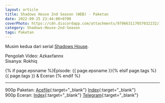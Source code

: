```yaml
---
layout: article
title: Shadows House 2nd Season (WEB) - Paketan
date: 2022-09-25 23:44:00+0700
coverPhoto: https://cdn.discordapp.com/attachments/970663117057032232/1023090125556678706/unknown.png
category: Shadows-House-2nd-Season
tags: Paketan
---
```


Musim kedua dari serial [Shadows House](https://a-1fansub.github.io/Shadows-House-Paketan).

Pengolah Video: Azkaxfannx
<br>
Sisanya: Rokhiq

{% if page.epsname %}Episode: {{ page.epsname }}{% elsif page.tags %}{{ page.tags }} & Eceran {% endif %}

---
900p Paketan: [Acefile](https://acefile.co/f/84452083/a-1-shadows-house-2nd-season-webx264-900paac-7z){:target="_blank"} [Index](https://proyek.a-1ddl.workers.dev/1:/%5BA-1%5D%20Shadows%20House%202nd%20Season%20%5BWEB%5D%5Bx264%20900p%5D%5BAAC%5D.7z){:target="_blank"}<br>
900p Eceran: [Index](https://proyek.a-1ddl.workers.dev/0:/Musim%20Panas%202022/%5BWEB%5D/%5BA-1%5D%20Shadows%20House%202nd%20Season%20%5BWEB%5D%5Bx264%20900p%5D%5BAAC%5D/){:target="_blank"} [Telegram](https://t.me/a1fansub/139){:target="_blank"}
